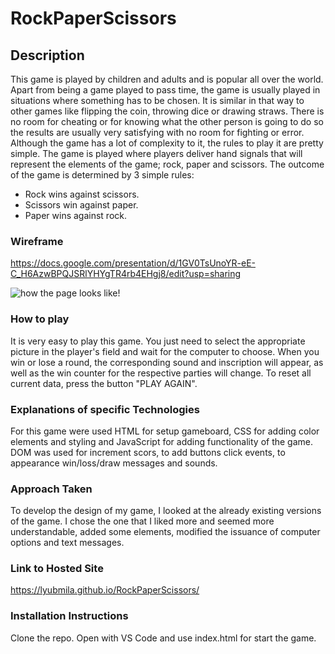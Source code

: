 # RockPaperScissors

## Description

This game is played by children and adults and is popular all over the world. Apart from being a game played to pass time, the game is usually played in situations where something has to be chosen. It is similar in that way to other games like flipping the coin, throwing dice or drawing straws. There is no room for cheating or for knowing what the other person is going to do so the results are usually very satisfying with no room for fighting or error.
Although the game has a lot of complexity to it, the rules to play it are pretty simple.
The game is played where players deliver hand signals that will represent the elements of the game; rock, paper and scissors. The outcome of the game is determined by 3 simple rules:

* Rock wins against scissors.
* Scissors win against paper.
* Paper wins against rock.


### Wireframe

https://docs.google.com/presentation/d/1GV0TsUnoYR-eE-C_H6AzwBPQJSRlYHYgTR4rb4EHgj8/edit?usp=sharing

![how the page looks like!](//images/mainPage.jpg "Main Page")


### How to play

It is very easy to play this game. You just need to select the appropriate picture in the player's field and wait for the computer to choose. When you win or lose a round, the corresponding sound and inscription will appear, as well as the win counter for the respective parties will change. To reset all current data, press the button "PLAY AGAIN". 


### Explanations of specific Technologies

For this game were used HTML for setup gameboard, CSS for adding color elements and styling and JavaScript for adding functionality of the game. DOM was used for increment scors, to add buttons click events, to appearance win/loss/draw messages and sounds.


### Approach Taken

To develop the design of my game, I looked at the already existing versions of the game. I chose the one that I liked more and seemed more understandable, added some elements, modified the issuance of computer options and text messages.


### Link to Hosted Site

https://lyubmila.github.io/RockPaperScissors/


### Installation Instructions

Clone the repo. Open with VS Code and use index.html for start the game.
